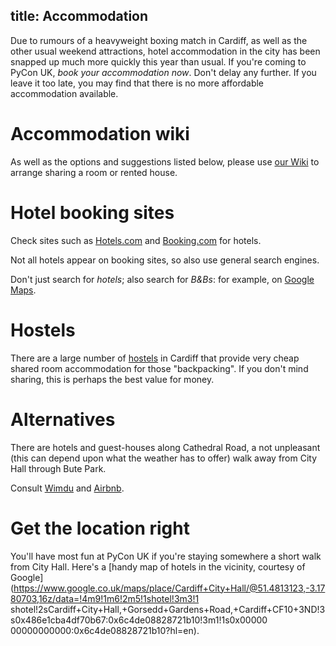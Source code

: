 title: Accommodation
---

Due to rumours of a heavyweight boxing match in Cardiff, as well as the other usual weekend attractions, hotel accommodation in the city has been snapped up much more quickly this year than usual.
If you're coming to PyCon UK, *book your accommodation now*. Don't delay any further. If you leave it too late, you may find that there is no more affordable accommodation available.

# Accommodation wiki

As well as the options and suggestions listed below, please use [our Wiki](http://pyconukaccommodation.wikia.com/wiki/PyConUKAccommodation_Wiki) to arrange sharing a room or rented house.

# Hotel booking sites

Check sites such as [Hotels.com](http://hotels.com) and [Booking.com](http://booking.com) for hotels.

Not all hotels appear on booking sites, so also use general search engines.

Don't just search for *hotels*; also search for *B&Bs*: for example, on [Google Maps](https://www.google.co.uk/maps/search/B%26B+near+cardiff/@51.4671319,-3.2291182,12z/data=!4m5!2m4!5m3!5m2!1s2017-10-25!2i6).

# Hostels

There are a large number of [hostels](http://www.hostelworld.com/search?search_keywords=Cardiff%2C+Wales&country=Wales&city=Cardiff&date_from=2017-10-26&date_to=2017-10-29&number_of_guests=1)
in Cardiff that provide very cheap shared room accommodation for those "backpacking". If you don't mind sharing, this is perhaps the best value for money.

# Alternatives

There are hotels and guest-houses along Cathedral Road, a not unpleasant (this can depend upon what the weather
has to offer) walk away from City Hall through Bute Park.

Consult [Wimdu](http://www.wimdu.com/) and [Airbnb](https://www.airbnb.co.uk/).

# Get the location right

You'll have most fun at PyCon UK if you're staying somewhere a short walk from City Hall. Here's a [handy map of hotels in
the vicinity, courtesy of
Google](https://www.google.co.uk/maps/place/Cardiff+City+Hall/@51.4813123,-3.1780703,16z/data=!4m9!1m6!2m5!1shotel!3m3!1
shotel!2sCardiff+City+Hall,+Gorsedd+Gardens+Road,+Cardiff+CF10+3ND!3s0x486e1cba4df70b67:0x6c4de08828721b10!3m1!1s0x00000
00000000000:0x6c4de08828721b10?hl=en).
